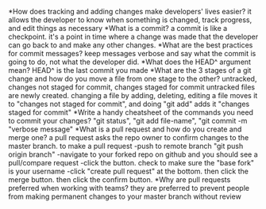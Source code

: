 
*How does tracking and adding changes make developers' lives easier?
  it allows the developer to know when something is changed, track progress, and edit things as necessary
*What is a commit?
  a commit is like a checkpoint. it's a point in time where a change was made that the developer can go back to and make any other changes.
*What are the best practices for commit messages?
  keep messages verbose and say what the commit is going to do, not what the developer did.
*What does the HEAD^ argument mean?
  HEAD^ is the last commit you made
*What are the 3 stages of a git change and how do you move a file from one stage to the other?
  untracked, changes not staged for commit, changes staged for commit
  untracked files are newly created. changing a file by adding, deleting, editing a file moves it to "changes not staged for commit", and doing "git add" adds it "changes staged for commit"
*Write a handy cheatsheet of the commands you need to commit your changes?
  "git status", "git add file-name", "git commit -m "verbose message"
*What is a pull request and how do you create and merge one?
  a pull request asks the repo owner to confirm changes to the master branch.
  to make a pull request
    -push to remote branch "git push origin branch"
    -navigate to your forked repo on github and you should see a pull/compare request
    -click the button. check to make sure the "base fork" is your username
    -click "create pull request" at the bottom. then click the merge button. then click the confirm button.
*Why are pull requests preferred when working with teams?
  they are preferred to prevent people from making permanent changes to your master branch without review
